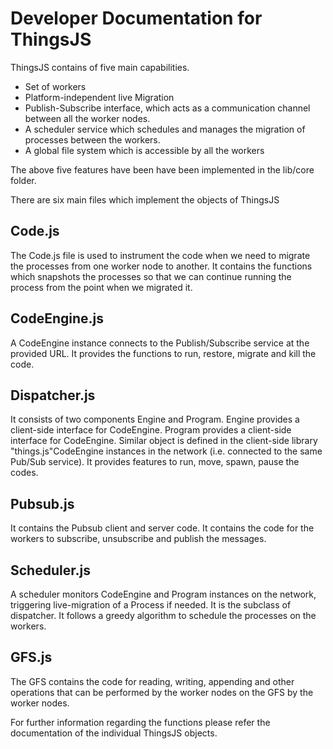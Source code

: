 # Developer Documentation for ThingsJS

ThingsJS contains of five main capabilities.

* Set of workers
* Platform-independent live Migration
* Publish-Subscribe interface, which acts as a communication channel between all the worker nodes.
* A scheduler service which schedules and manages the migration of processes between the workers.
* A global file system which is accessible by all the workers


The above five features have been have been implemented in the lib/core folder.

There are six main files which implement the objects of ThingsJS

## Code.js
 The Code.js file is used to instrument the code when we need to migrate the processes from one worker node to another. It contains the functions which snapshots the processes so that we can continue running the process from the point when we migrated it.

## CodeEngine.js
 A CodeEngine instance connects to the Publish/Subscribe service at the provided URL. It  provides the functions to run, restore, migrate and kill the code.

## Dispatcher.js
 It consists of two components Engine and Program. Engine provides a client-side interface for CodeEngine. Program provides a client-side interface for CodeEngine. Similar object is defined in the client-side library "things.js"CodeEngine instances in the network (i.e. connected to the same Pub/Sub service). It provides features to run, move, spawn, pause the codes.

## Pubsub.js
 It contains the Pubsub client and server code. It contains the code for the workers to subscribe, unsubscribe and publish the messages.

## Scheduler.js
 A scheduler monitors CodeEngine and Program instances on the network, triggering live-migration of a Process if needed. It is the subclass of dispatcher. It follows a greedy algorithm to schedule the processes on the workers.

## GFS.js
The GFS contains the code for reading, writing, appending and other operations that can be performed by the worker nodes on the GFS by the worker nodes.


For further information regarding the functions please refer the documentation of the individual ThingsJS objects.
